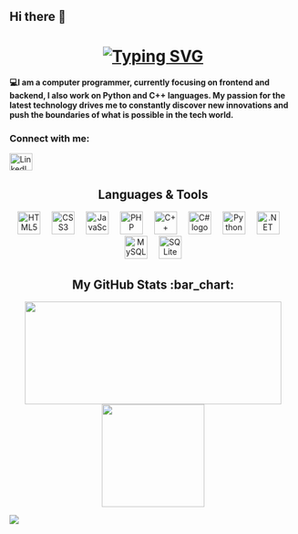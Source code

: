 ## Hi there 👋

<!--
**Deryaglmz/deryaglmz** is a ✨ _special_ ✨ repository because its `README.md` (this file) appears on your GitHub profile.

Here are some ideas to get you started:

- 🔭 I’m currently working on ...
- 🌱 I’m currently learning ...
- 👯 I’m looking to collaborate on ...
- 🤔 I’m looking for help with ...
- 💬 Ask me about ...
- 📫 How to reach me: ...
- 😄 Pronouns: ...
- ⚡ Fun fact: ...
-->

<h1 align="center"><a href="https://git.io/typing-svg"><img src="https://readme-typing-svg.demolab.com?font=Fira+Code&weight=600&size=25&pause=1000&color=007BFF&center=true&vCenter=true&repeat=false&random=false&width=335&lines=Hi+%F0%9F%91%8B%2C+I'm+Gülcihan" alt="Typing SVG" alt="Typing SVG" alt="Typing SVG" /></a></h1>

<h4 align="left">
  
💻I am a computer programmer, currently focusing on frontend and backend, I also work on Python and C++ languages. My passion for the latest technology drives me to constantly discover new innovations and push the boundaries of what is possible in the tech world.

<h3 align="left">Connect with me:</h3>
<p align="left">
<a href="https://linkedin.com/in/derya-gülmez-bba701263" target="blank"><img align="center" src="https://raw.githubusercontent.com/rahuldkjain/github-profile-readme-generator/master/src/images/icons/Social/linked-in-alt.svg" alt="LinkedIn" height="30" width="40" /></a>
  
<!-- Tech Stack -->
<h2 align="center">Languages & Tools</h2>

<div align="center">
  <a href="#"><img src="https://cdn.jsdelivr.net/gh/devicons/devicon/icons/html5/html5-original.svg" height="40" alt="HTML5 logo" /></a>
  <img width="12" />
  <a href="#"><img src="https://cdn.jsdelivr.net/gh/devicons/devicon/icons/css3/css3-original.svg" height="40" alt="CSS3 logo" /></a>
  <img width="12" />
  <a href="#"><img src="https://cdn.jsdelivr.net/gh/devicons/devicon/icons/javascript/javascript-original.svg" height="40" alt="JavaScript logo" /></a>
  <img width="12" />
  <a href="#"><img src="https://cdn.jsdelivr.net/gh/devicons/devicon/icons/php/php-original.svg" height="40" alt="PHP logo" /></a>
  <img width="12" />
  <a href="#"><img src="https://cdn.jsdelivr.net/gh/devicons/devicon/icons/cplusplus/cplusplus-original.svg" height="40" alt="C++ logo" /></a>
  <img width="12" />
  <a href="#"><img src="https://cdn.jsdelivr.net/gh/devicons/devicon/icons/csharp/csharp-original.svg" height="40" alt="C# logo" /></a>
  <img width="12" />
  <a href="#"><img src="https://cdn.jsdelivr.net/gh/devicons/devicon/icons/python/python-original.svg" height="40" alt="Python logo" /></a>
  <img width="12" />
  <a href="#"><img src="https://cdn.jsdelivr.net/gh/devicons/devicon/icons/dotnetcore/dotnetcore-original.svg" height="40" alt=".NET Core logo" /></a>
  <img width="12" />
  <a href="#"><img src="https://cdn.jsdelivr.net/gh/devicons/devicon/icons/mysql/mysql-original.svg" height="40" alt="MySQL logo" /></a>
  <img width="12" />
  <a href="#"><img src="https://cdn.jsdelivr.net/gh/devicons/devicon/icons/sqlite/sqlite-original.svg" height="40" alt="SQLite logo" /></a>
</div>

<h2 align="center">My GitHub Stats :bar_chart:</h2>
<p align="center">
  <img src="https://github-readme-stats.vercel.app/api?username=deryaglmz-n&show_icons=true&theme=tokyonight" width="450" height="180">
  <img src="https://github-readme-stats.vercel.app/api/top-langs/?username=deryaglmz-n-n&layout=compact&theme=tokyonight" height="180">
</p>

[![](https://visitcount.itsvg.in/api?id=Gulciha-n&icon=0&color=0)](https://visitcount.itsvg.in)
